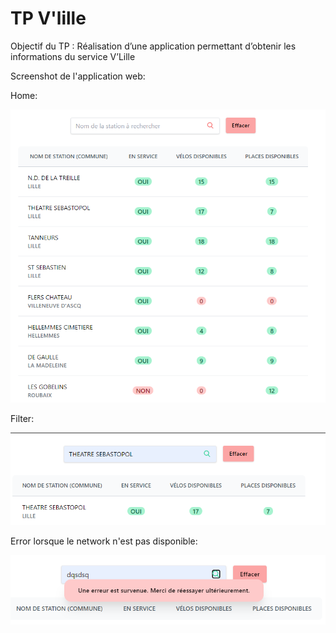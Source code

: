# TP V'lille

Objectif du TP :
Réalisation d’une application permettant d’obtenir les informations du service V’Lille

Screenshot de l'application web:

Home:

![home.png](./assets/home.png)

Filter:

![img.png](./assets/filter.png)

Error lorsque le network n'est pas disponible:

![error.png](./assets/error.png)
